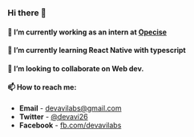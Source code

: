 ### Hi there 👋

#### 🔭 I’m currently working as an intern at [Opecise](https://opecise.com "Opecise")
#### 🌱 I’m currently learning React Native with typescript
#### 👯 I’m looking to collaborate on Web dev.
#### 📫 How to reach me: 

- **Email** - devavilabs@gmail.com
- **Twitter** - [@devavi26](https://twitter.com/devavi26)
- **Facebook** - [fb.com/devavilabs](https://facebook.com/devavilabs)

